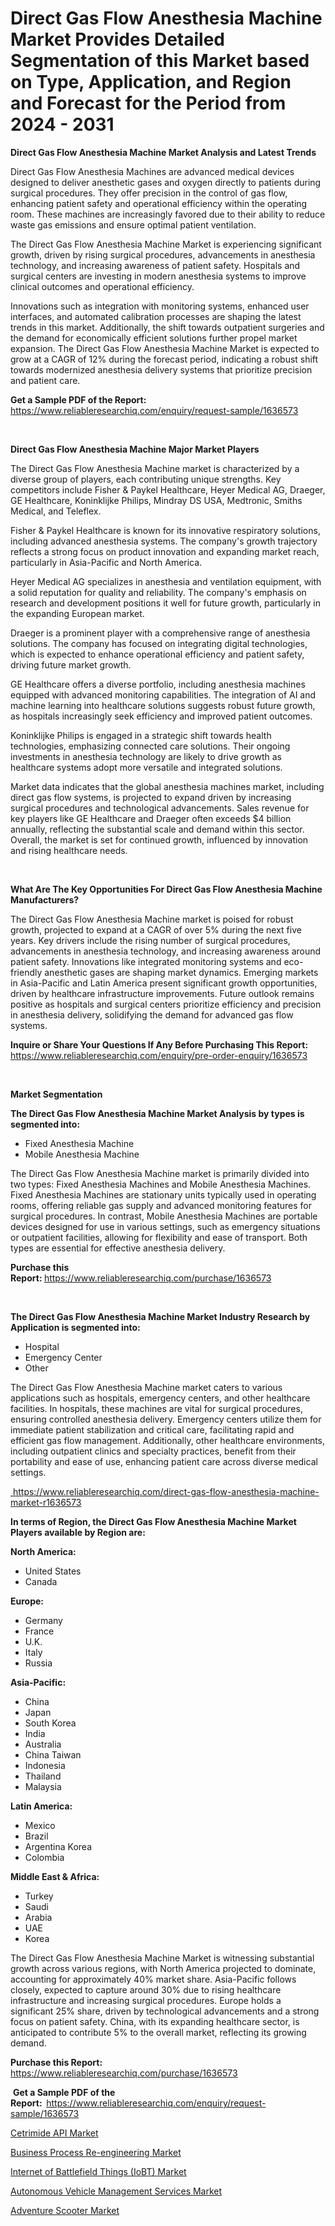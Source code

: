 <p><h1>Direct Gas Flow Anesthesia Machine Market Provides Detailed Segmentation of this Market based on Type, Application, and Region and Forecast for the Period from 2024 - 2031</h1></p><p><strong>Direct Gas Flow Anesthesia Machine Market Analysis and Latest Trends</strong></p>
<p><p>Direct Gas Flow Anesthesia Machines are advanced medical devices designed to deliver anesthetic gases and oxygen directly to patients during surgical procedures. They offer precision in the control of gas flow, enhancing patient safety and operational efficiency within the operating room. These machines are increasingly favored due to their ability to reduce waste gas emissions and ensure optimal patient ventilation. </p><p>The Direct Gas Flow Anesthesia Machine Market is experiencing significant growth, driven by rising surgical procedures, advancements in anesthesia technology, and increasing awareness of patient safety. Hospitals and surgical centers are investing in modern anesthesia systems to improve clinical outcomes and operational efficiency. </p><p>Innovations such as integration with monitoring systems, enhanced user interfaces, and automated calibration processes are shaping the latest trends in this market. Additionally, the shift towards outpatient surgeries and the demand for economically efficient solutions further propel market expansion. The Direct Gas Flow Anesthesia Machine Market is expected to grow at a CAGR of 12% during the forecast period, indicating a robust shift towards modernized anesthesia delivery systems that prioritize precision and patient care.</p></p>
<p><strong>Get a Sample PDF of the Report:&nbsp;</strong> <a href="https://www.reliableresearchiq.com/enquiry/request-sample/1636573?utm_campaign=1876&utm_medium=2&utm_source=Github&utm_content=ia&utm_term=07122024&utm_id=direct-gas-flow-anesthesia-machine">https://www.reliableresearchiq.com/enquiry/request-sample/1636573</a></p>
<p>&nbsp;</p>
<p><strong>Direct Gas Flow Anesthesia Machine Major Market Players</strong></p>
<p><p>The Direct Gas Flow Anesthesia Machine market is characterized by a diverse group of players, each contributing unique strengths. Key competitors include Fisher & Paykel Healthcare, Heyer Medical AG, Draeger, GE Healthcare, Koninklijke Philips, Mindray DS USA, Medtronic, Smiths Medical, and Teleflex. </p><p>Fisher & Paykel Healthcare is known for its innovative respiratory solutions, including advanced anesthesia systems. The company's growth trajectory reflects a strong focus on product innovation and expanding market reach, particularly in Asia-Pacific and North America.</p><p>Heyer Medical AG specializes in anesthesia and ventilation equipment, with a solid reputation for quality and reliability. The company's emphasis on research and development positions it well for future growth, particularly in the expanding European market.</p><p>Draeger is a prominent player with a comprehensive range of anesthesia solutions. The company has focused on integrating digital technologies, which is expected to enhance operational efficiency and patient safety, driving future market growth.</p><p>GE Healthcare offers a diverse portfolio, including anesthesia machines equipped with advanced monitoring capabilities. The integration of AI and machine learning into healthcare solutions suggests robust future growth, as hospitals increasingly seek efficiency and improved patient outcomes.</p><p>Koninklijke Philips is engaged in a strategic shift towards health technologies, emphasizing connected care solutions. Their ongoing investments in anesthesia technology are likely to drive growth as healthcare systems adopt more versatile and integrated solutions.</p><p>Market data indicates that the global anesthesia machines market, including direct gas flow systems, is projected to expand driven by increasing surgical procedures and technological advancements. Sales revenue for key players like GE Healthcare and Draeger often exceeds $4 billion annually, reflecting the substantial scale and demand within this sector. Overall, the market is set for continued growth, influenced by innovation and rising healthcare needs.</p></p>
<p>&nbsp;</p>
<p><strong>What Are The Key Opportunities For Direct Gas Flow Anesthesia Machine Manufacturers?</strong></p>
<p><p>The Direct Gas Flow Anesthesia Machine market is poised for robust growth, projected to expand at a CAGR of over 5% during the next five years. Key drivers include the rising number of surgical procedures, advancements in anesthesia technology, and increasing awareness around patient safety. Innovations like integrated monitoring systems and eco-friendly anesthetic gases are shaping market dynamics. Emerging markets in Asia-Pacific and Latin America present significant growth opportunities, driven by healthcare infrastructure improvements. Future outlook remains positive as hospitals and surgical centers prioritize efficiency and precision in anesthesia delivery, solidifying the demand for advanced gas flow systems.</p></p>
<p><strong>Inquire or Share Your Questions If Any Before Purchasing This Report:</strong> <a href="https://www.reliableresearchiq.com/enquiry/pre-order-enquiry/1636573?utm_campaign=1876&utm_medium=2&utm_source=Github&utm_content=ia&utm_term=07122024&utm_id=direct-gas-flow-anesthesia-machine">https://www.reliableresearchiq.com/enquiry/pre-order-enquiry/1636573</a></p>
<p>&nbsp;</p>
<p><strong>Market Segmentation</strong></p>
<p><strong>The Direct Gas Flow Anesthesia Machine Market Analysis by types is segmented into:</strong></p>
<p><ul><li>Fixed Anesthesia Machine</li><li>Mobile Anesthesia Machine</li></ul></p>
<p><p>The Direct Gas Flow Anesthesia Machine market is primarily divided into two types: Fixed Anesthesia Machines and Mobile Anesthesia Machines. Fixed Anesthesia Machines are stationary units typically used in operating rooms, offering reliable gas supply and advanced monitoring features for surgical procedures. In contrast, Mobile Anesthesia Machines are portable devices designed for use in various settings, such as emergency situations or outpatient facilities, allowing for flexibility and ease of transport. Both types are essential for effective anesthesia delivery.</p></p>
<p><strong>Purchase this Report:&nbsp;</strong><a href="https://www.reliableresearchiq.com/purchase/1636573?utm_campaign=1876&utm_medium=2&utm_source=Github&utm_content=ia&utm_term=07122024&utm_id=direct-gas-flow-anesthesia-machine">https://www.reliableresearchiq.com/purchase/1636573</a></p>
<p>&nbsp;</p>
<p><strong>The Direct Gas Flow Anesthesia Machine Market Industry Research by Application is segmented into:</strong></p>
<p><ul><li>Hospital</li><li>Emergency Center</li><li>Other</li></ul></p>
<p><p>The Direct Gas Flow Anesthesia Machine market caters to various applications such as hospitals, emergency centers, and other healthcare facilities. In hospitals, these machines are vital for surgical procedures, ensuring controlled anesthesia delivery. Emergency centers utilize them for immediate patient stabilization and critical care, facilitating rapid and efficient gas flow management. Additionally, other healthcare environments, including outpatient clinics and specialty practices, benefit from their portability and ease of use, enhancing patient care across diverse medical settings.</p></p>
<p><a href="https://www.reliableresearchiq.com/direct-gas-flow-anesthesia-machine-market-r1636573?utm_campaign=1876&utm_medium=2&utm_source=Github&utm_content=ia&utm_term=07122024&utm_id=direct-gas-flow-anesthesia-machine">&nbsp;https://www.reliableresearchiq.com/direct-gas-flow-anesthesia-machine-market-r1636573</a></p>
<p><strong>In terms of Region, the Direct Gas Flow Anesthesia Machine Market Players available by Region are:</strong></p>
<p>
    <p> <strong> North America: </strong>
        <ul>
            <li>United States</li>
            <li>Canada</li>
        </ul>
        </p> 
    <p> <strong> Europe: </strong>
        <ul>
            <li>Germany</li>
            <li>France</li>
            <li>U.K.</li>
            <li>Italy</li>
            <li>Russia</li>
        </ul>
        </p> 
    <p> <strong> Asia-Pacific: </strong>
        <ul>
            <li>China</li>
            <li>Japan</li>
            <li>South Korea</li>
            <li>India</li>
            <li>Australia</li>
            <li>China Taiwan</li>
            <li>Indonesia</li>
            <li>Thailand</li>
            <li>Malaysia</li>
        </ul>
        </p> 
    <p> <strong> Latin America: </strong>
        <ul>
            <li>Mexico</li>
            <li>Brazil</li>
            <li>Argentina Korea</li>
            <li>Colombia</li>
        </ul>
        </p> 
    <p> <strong> Middle East & Africa: </strong>
        <ul>
            <li>Turkey</li>
            <li>Saudi</li>
            <li>Arabia</li>
            <li>UAE</li>
            <li>Korea</li>
        </ul>
    </p>
    </p>
<p><p>The Direct Gas Flow Anesthesia Machine Market is witnessing substantial growth across various regions, with North America projected to dominate, accounting for approximately 40% market share. Asia-Pacific follows closely, expected to capture around 30% due to rising healthcare infrastructure and increasing surgical procedures. Europe holds a significant 25% share, driven by technological advancements and a strong focus on patient safety. China, with its expanding healthcare sector, is anticipated to contribute 5% to the overall market, reflecting its growing demand.</p></p>
<p><strong>Purchase this Report: </strong><a href="https://www.reliableresearchiq.com/purchase/1636573?utm_campaign=1876&utm_medium=2&utm_source=Github&utm_content=ia&utm_term=07122024&utm_id=direct-gas-flow-anesthesia-machine">https://www.reliableresearchiq.com/purchase/1636573</a></p>
<p>&nbsp;<strong>Get a Sample PDF of the Report:&nbsp;&nbsp;</strong><a href="https://www.reliableresearchiq.com/enquiry/request-sample/1636573?utm_campaign=1876&utm_medium=2&utm_source=Github&utm_content=ia&utm_term=07122024&utm_id=direct-gas-flow-anesthesia-machine">https://www.reliableresearchiq.com/enquiry/request-sample/1636573</a></p>
<p><strong></strong></p>
<p><p><a href="https://issuu.com/reportprime-2/docs/cetrimide-api-market-size-2030.pptx?utm_campaign=1876&utm_medium=2&utm_source=Github&utm_content=ia&utm_term=07122024&utm_id=direct-gas-flow-anesthesia-machine">Cetrimide API Market</a></p><p><a href="https://www.linkedin.com/pulse/remarkable-cagr-71-research-thoroughly-analyzes-value-market-xhmwe?utm_campaign=1876&utm_medium=2&utm_source=Github&utm_content=ia&utm_term=07122024&utm_id=direct-gas-flow-anesthesia-machine">Business Process Re-engineering Market</a></p><p><a href="https://www.linkedin.com/pulse/market-analysis-indicates-internet-battlefield-things-iobt-size-zcdle?utm_campaign=1876&utm_medium=2&utm_source=Github&utm_content=ia&utm_term=07122024&utm_id=direct-gas-flow-anesthesia-machine">Internet of Battlefield Things (IoBT) Market</a></p><p><a href="https://www.linkedin.com/pulse/amacro-overview-forecast-cagr-138-autonomous-vehicle-management-rbiqe?utm_campaign=1876&utm_medium=2&utm_source=Github&utm_content=ia&utm_term=07122024&utm_id=direct-gas-flow-anesthesia-machine">Autonomous Vehicle Management Services Market</a></p><p><a href="https://issuu.com/reportprime-2/docs/adventure-scooter-market-size-2030.pptx?utm_campaign=1876&utm_medium=2&utm_source=Github&utm_content=ia&utm_term=07122024&utm_id=direct-gas-flow-anesthesia-machine">Adventure Scooter Market</a></p></p>